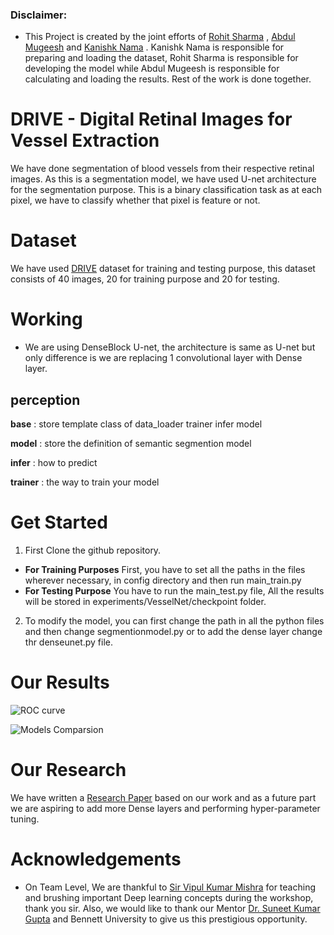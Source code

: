 ### Disclaimer:
* This Project is created by the joint efforts of [Rohit Sharma](https://github.com/rohit9934/) , [Abdul Mugeesh](https://github.com/2016bcs1108) and [Kanishk Nama](https://github.com/kanishknama) . Kanishk Nama is responsible for preparing and loading the dataset, Rohit Sharma is responsible for developing the model while Abdul Mugeesh is responsible for calculating and loading the results. Rest of the work is done together. 

# DRIVE - Digital Retinal Images for Vessel Extraction
We have done segmentation of blood vessels from their respective retinal images. As this is a segmentation model, we have used U-net architecture for the segmentation purpose. This is a binary classification task as at each pixel, we have to classify whether that pixel is feature or not.

# Dataset
 We have used [DRIVE](https://www.isi.uu.nl/Research/Databases/DRIVE/) dataset for training and testing purpose, this dataset consists of 40 images, 20 for training purpose and 20 for testing.  
# Working
* We are using DenseBlock U-net, the architecture is same as U-net but only difference is we are replacing 1 convolutional layer with Dense layer.
## perception
**base** : store template class of data_loader trainer infer model

**model** : store the definition of semantic segmention model

**infer** : how to predict

**trainer** : the way to train your model
# Get Started
1. First Clone the github repository.
* **For Training Purposes** First, you have to set all the paths in the files wherever necessary, in config directory and then run main_train.py
* **For Testing Purpose** You have to run the main_test.py file, All the results will be stored in experiments/VesselNet/checkpoint folder.
2. To modify the model, you can first change the path in all the python files and then change segmentionmodel.py  or to add the dense layer change thr denseunet.py file.

# Our Results
![ROC curve](https://github.com/rohit9934/DRIVE-Digital-Retinal-Images-for-Vessel-Extraction/tree/master/DRIVE/experiments/VesselNet/checkpoint/DRIVE_ROC.png)
 
![Models Comparsion](https://github.com/rohit9934/DRIVE-Digital-Retinal-Images-for-Vessel-Extraction/blob/master/DRIVE/image%20(1).png)

# Our Research
 We have written a [Research Paper](https://github.com/rohit9934/DRIVE-Digital-Retinal-Images-for-Vessel-Extraction/blob/master/DRIVE/DRIVE%20(1).pdf) based on our work and as a future part we are aspiring to add more Dense layers and performing hyper-parameter tuning.


# Acknowledgements
* On Team Level, We are thankful to [Sir Vipul Kumar Mishra](https://www.linkedin.com/in/vipul-kumar-mishra-7bb43953/) for teaching and brushing important Deep learning concepts during the workshop, thank you sir. Also, we would like to thank our Mentor [Dr. Suneet Kumar Gupta](https://www.linkedin.com/in/dr-suneet-gupta-b2458153/) and Bennett University to give us this prestigious opportunity.
